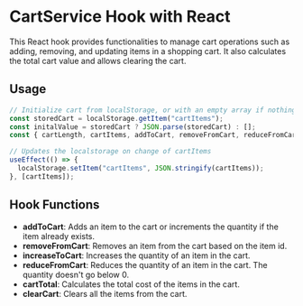 # CartService Hook with React

This React hook provides functionalities to manage cart operations such as adding, removing, and updating items in a shopping cart. It also calculates the total cart value and allows clearing the cart.

## Usage

```javascript
// Initialize cart from localStorage, or with an empty array if nothing is stored
const storedCart = localStorage.getItem("cartItems");
const initalValue = storedCart ? JSON.parse(storedCart) : [];
const { cartLength, cartItems, addToCart, removeFromCart, reduceFromCart, increaseToCart, cartTotal, clearCart } = useCartService(initalValue);

// Updates the localstorage on change of cartItems
useEffect(() => {
  localStorage.setItem("cartItems", JSON.stringify(cartItems));
}, [cartItems]);
```

## Hook Functions

- **addToCart**: Adds an item to the cart or increments the quantity if the item already exists.
- **removeFromCart**: Removes an item from the cart based on the item id.
- **increaseToCart**: Increases the quantity of an item in the cart.
- **reduceFromCart**: Reduces the quantity of an item in the cart. The quantity doesn't go below 0.
- **cartTotal**: Calculates the total cost of the items in the cart.
- **clearCart**: Clears all the items from the cart.





